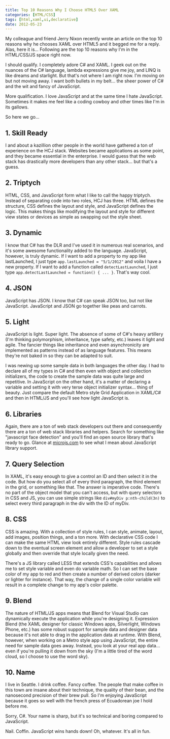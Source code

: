 ```yaml
---
title: Top 10 Reasons Why I Choose HTML5 Over XAML
categories: [HTML/CSS]
tags: [html,xaml,ui,declarative]
date: 2012-05-23
---
```


My colleague and friend Jerry Nixon recently wrote an article on the top 10 reasons why he chooses XAML over HTML5 and it begged me for a reply. Alas, here it is...
Following are the top 10 reasons why I&#39;m in the HTML/CSS/JS space right now.

I should qualify. I completely adore C# and XAML. I geek out on the nuances of the C# language, lambda expressions give me joy, and LINQ is like dreams and starlight. But that&#39;s not where I am right now. I&#39;m moving on but not moving away. I want both bullets in my belt... the sheer power of C# and the wit and fancy of JavaScript.

More qualification. I love JavaScript and at the same time I hate JavaScript. Sometimes it makes me feel like a coding cowboy and other times like I&#39;m in its gallows.

So here we go...

## 1. Skill Ready
I and about a kazillion other people in the world have gathered a ton of experience on the HCJ stack. Websites became applications as some point, and they became essential in the enterprise. I would guess that the web stack has drastically more developers than any other stack... but that&#39;s a guess.

## 2. Triptych
HTML, CSS, and JavaScript form what I like to call the happy triptych. Instead of separating code into two roles, HCJ has three. HTML defines the structure, CSS defines the layout and style, and JavaScript defines the logic. This makes things like modifying the layout and style for different view states or devices as simple as swapping out the style sheet.

## 3. Dynamic
I know that C# has the DLR and I&#39;ve used it in numerous real scenarios, and it&#39;s some awesome functionality added to the language. JavaScript, however, is truly dynamic. If I want to add a property to my app like lastLaunched, I just type `app.lastLaunched = "5/1/2012"` and voila I have a new property. If I want to add a function called `detectLastLaunched`, I just type `app.detectLastLaunched = function() { ... }`. That&#39;s way cool.

## 4. JSON
JavaScript has JSON. I know that C# can speak JSON too, but not like JavaScript. JavaScript and JSON go together like peas and carrots.

## 5. Light
JavaScript is light. Super light. The absence of some of C#&#39;s heavy artillery (I&#39;m thinking polymorphism, inheritance, type safety, etc.) leaves it light and agile. The fancier things like inheritance and even asynchronicity are implemented as patterns instead of as language features. This means they&#39;re not baked in so they can be adapted to suit.

I was newing up some sample data in both languages the other day. I had to declare all of my types in C# and then even with object and collection initializers, the code to create the sample data was quite large and repetitive. In JavaScript on the other hand, it&#39;s a matter of declaring a variable and setting it with very terse object initializer syntax... thing of beauty.
Just compare the default Metro style Grid Application in XAML/C# and then in HTML/JS and you&#39;ll see how light JavaScript is.
 
## 6. Libraries
Again, there are a ton of web stack developers out there and consequently there are a ton of web stack libraries and helpers. Search for something like "javascript face detection" and you&#39;ll find an open source library that&#39;s ready to go. Glance at [microjs.com](http://microjs.com) to see what I mean about JavaScript library support.

## 7. Query Selection
In XAML, it&#39;s easy enough to give a control an ID and then select it in the code. But how do you select all of every third paragraph, the third element in the grid, or something like that. The answer is imperative code. There&#39;s no part of the object model that you can&#39;t access, but with query selectors in CSS and JS, you can use simple strings like `div#myDiv p:nth-child(3n)` to select every third paragraph in the div with the ID of myDiv.

## 8. CSS
CSS is amazing. With a collection of style rules, I can style, animate, layout, add images, position things, and a ton more. With declarative CSS code I can make the same HTML view look entirely different. Style rules cascade down to the eventual screen element and allow a developer to set a style globally and then override that style locally given the need.

There&#39;s a JS library called LESS that extends CSS&#39;s capabilities and allows me to set style variable and even do variable math. So I can set the base color of my app to red and then create a number of derived colors (darker or lighter for instance). That way, the change of a single color variable will result in a complete change to my app&#39;s color palette.

## 9. Blend
The nature of HTML/JS apps means that Blend for Visual Studio can dynamically execute the application while you&#39;re designing it. Expression Blend (the XAML designer for classic Windows apps, Silverlight, Windows Phone, etc.) has some robust support for sample data and designer data because it&#39;s not able to drag in the application data at runtime. With Blend, however, when working on a Metro style app using JavaScript, the entire need for sample data goes away. Instead, you look at your real app data... even if you&#39;re pulling it down from the sky (I&#39;m a little tired of the word cloud, so I choose to use the word sky).

## 10. Name
I live in Seattle. I drink coffee. Fancy coffee. The people that make coffee in this town are insane about their technique, the quality of their bean, and the nanosecond precision of their brew pull. So I&#39;m enjoying JavaScript because it goes so well with the french press of Ecuadorean joe I hold before me.

Sorry, C#. Your name is sharp, but it&#39;s so technical and boring compared to JavaScript.

Nail. Coffin. JavaScript wins hands down! Oh, whatever. It&#39;s all in fun.
